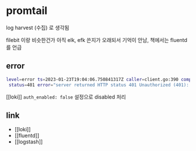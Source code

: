 # promtail

log harvest (수집) 로 생각됨

filebit 이랑 비슷한건가 아직 elk, efk 쓴지가 오래되서 기억이 안남, 책에서는 fluentd 를 언급

## error
```sh
level=error ts=2023-01-23T19:04:06.750841317Z caller=client.go:390 component=client host=loki-headless.loki:3100 msg="final error sending batch"
 status=401 error="server returned HTTP status 401 Unauthorized (401): no org id"
```
[[loki]] `auth_enabled: false` 설정으로 disabled 처리

## link
- [[loki]]
- [[fluentd]]
- [[logstash]]
